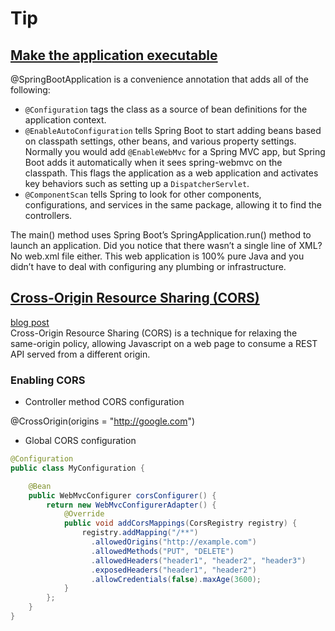 # Tip

## [Make the application executable](https://spring.io/guides/gs/rest-service-cors/#_make_the_application_executable)

@SpringBootApplication is a convenience annotation that adds all of the following:
* `@Configuration` tags the class as a source of bean definitions for the application context.
* `@EnableAutoConfiguration` tells Spring Boot to start adding beans based on classpath settings, other beans, and various property settings.
Normally you would add `@EnableWebMvc` for a Spring MVC app, but Spring Boot adds it automatically when it sees spring-webmvc on the classpath. This flags the application as a web application and activates key behaviors such as setting up a `DispatcherServlet`.
* `@ComponentScan` tells Spring to look for other components, configurations, and services in the same package, allowing it to find the controllers.

The main() method uses Spring Boot’s SpringApplication.run() method to launch an application. Did you notice that there wasn’t a single line of XML? No web.xml file either. This web application is 100% pure Java and you didn’t have to deal with configuring any plumbing or infrastructure.

## [Cross-Origin Resource Sharing (CORS)](https://spring.io/guides/gs/rest-service-cors/#_enabling_cors)
[blog post](https://spring.io/blog/2015/06/08/cors-support-in-spring-framework)<br/>
Cross-Origin Resource Sharing (CORS) is a technique for relaxing the same-origin policy, allowing Javascript on a web page to consume a REST API served from a different origin.

### Enabling CORS

* Controller method CORS configuration

@CrossOrigin(origins = "http://google.com")

* Global CORS configuration

```Java
@Configuration
public class MyConfiguration {

    @Bean
    public WebMvcConfigurer corsConfigurer() {
        return new WebMvcConfigurerAdapter() {
            @Override
            public void addCorsMappings(CorsRegistry registry) {
                registry.addMapping("/**")
                  .allowedOrigins("http://example.com")
                  .allowedMethods("PUT", "DELETE")
                  .allowedHeaders("header1", "header2", "header3")
                  .exposedHeaders("header1", "header2")
                  .allowCredentials(false).maxAge(3600);
            }
        };
    }
}
```
